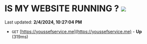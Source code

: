 # IS MY WEBSITE RUNNING ? [![](https://img.shields.io/static/v1?label=Sponsor&message=%E2%9D%A4&logo=GitHub&color=%23fe8e86)](https://github.com/sponsors/<username>)

Last updated: **2/4/2024, 10:27:04 PM**

- `GET` [https://youssefservice.me](https://youssefservice.me) - **Up** (319ms)
